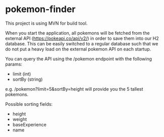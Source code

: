 # pokemon-finder

This project is using MVN for build tool. 

When you start the application, all pokemons will be fetched from the external API (https://pokeapi.co/api/v2/) in order
to save them into our H2 database. This can be easily switched to a regular database such that we do not put a heavy 
load on the external pokemon API on each startup. 

You can query the API using the /pokemon endpoint with the following params:
- limit (int)
- sortBy (string)

e.g. /pokemon?limit=5&sortBy=height will provide you the 5 tallest pokemons. 

Possible sorting fields:
- height
- weight
- baseExperience
- name